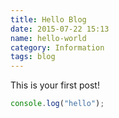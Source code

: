```yaml
---
title: Hello Blog
date: 2015-07-22 15:13
name: hello-world
category: Information
tags: blog
---
```


This is your first post!

```javascript
console.log("hello");
```